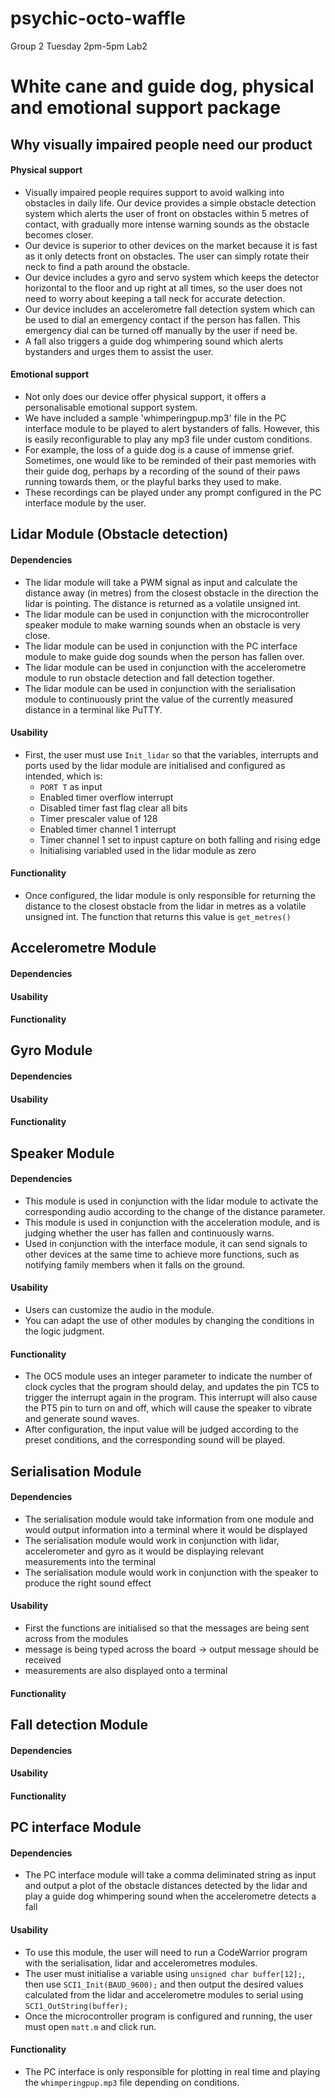 # psychic-octo-waffle
Group 2 Tuesday 2pm-5pm Lab2

# White cane and guide dog, physical and emotional support package
## Why visually impaired people need our product
#### Physical support
- Visually impaired people requires support to avoid walking into obstacles in daily life. Our device provides a simple obstacle detection system which alerts the user of front on obstacles within 5 metres of contact, with gradually more intense warning sounds as the obstacle becomes closer.
- Our device is superior to other devices on the market because it is fast as it only detects front on obstacles. The user can simply rotate their neck to find a path around the obstacle.
- Our device includes a gyro and servo system which keeps the detector horizontal to the floor and up right at all times, so the user does not need to worry about keeping a tall neck for accurate detection.
- Our device includes an accelerometre fall detection system which can be used to dial an emergency contact if the person has fallen. This emergency dial can be turned off manually by the user if need be.
- A fall also triggers a guide dog whimpering sound which alerts bystanders and urges them to assist the user. 

#### Emotional support
- Not only does our device offer physical support, it offers a personalisable emotional support system.
- We have included a sample 'whimperingpup.mp3' file in the PC interface module to be played to alert bystanders of falls. However, this is easily reconfigurable to play any mp3 file under custom conditions.
- For example, the loss of a guide dog is a cause of immense grief. Sometimes, one would like to be reminded of their past memories with their guide dog, perhaps by a recording of the sound of their paws running towards them, or the playful barks they used to make. 
- These recordings can be played under any prompt configured in the PC interface module by the user.

## Lidar Module (Obstacle detection)

#### Dependencies
- The lidar module will take a PWM signal as input and calculate the distance away (in metres) from the closest obstacle in the direction the lidar is pointing. The distance is returned as a volatile unsigned int.
- The lidar module can be used in conjunction with the microcontroller speaker module to make warning sounds when an obstacle is very close.
- The lidar module can be used in conjunction with the PC interface module to make guide dog sounds when the person has fallen over.
- The lidar module can be used in conjunction with the accelerometre module to run obstacle detection and fall detection together.
- The lidar module can be used in conjunction with the serialisation module to continuously print the value of the currently measured distance in a terminal like PuTTY. 

#### Usability
- First, the user must use `Init_lidar` so that the variables, interrupts and ports used by the lidar module are initialised and configured as intended, which is:
  - `PORT T` as input
  - Enabled timer overflow interrupt
  - Disabled timer fast flag clear all bits
  - Timer prescaler value of 128
  - Enabled timer channel 1 interrupt
  - Timer channel 1 set to inpust capture on both falling and rising edge
  - Initialising variabled used in the lidar module as zero 

#### Functionality
- Once configured, the lidar module is only responsible for returning the distance to the closest obstacle from the lidar in metres as a volatile unsigned int. The function that returns this value is `get_metres()`


## Accelerometre Module

#### Dependencies

#### Usability

#### Functionality


## Gyro Module

#### Dependencies

#### Usability

#### Functionality


## Speaker Module

#### Dependencies
- This module is used in conjunction with the lidar module to activate the corresponding audio according to the change of the distance parameter.
- This module is used in conjunction with the acceleration module, and is judging whether the user has fallen and continuously warns.
- Used in conjunction with the interface module, it can send signals to other devices at the same time to achieve more functions, such as notifying family members when it falls on the ground.

#### Usability
- Users can customize the audio in the module.
- You can adapt the use of other modules by changing the conditions in the logic judgment.
#### Functionality
- The OC5 module uses an integer parameter to indicate the number of clock cycles that the program should delay, and updates the pin TC5 to trigger the interrupt again in the program. This interrupt will also cause the PT5 pin to turn on and off, which will cause the speaker to vibrate and generate sound waves.
- After configuration, the input value will be judged according to the preset conditions, and the corresponding sound will be played.

## Serialisation Module

#### Dependencies
- The serialisation module would take information from one module and would output information into a terminal where it would be displayed
- The serialisation module would work in conjunction with lidar, accelerometer and gyro as it would be displaying relevant measurements into the terminal
- The serialisation module would work in conjunction with the speaker to produce the right sound effect 

#### Usability
- First the functions are initialised so that the messages are being sent across from the modules
- message is being typed across the board -> output message should be received
- measurements are also displayed onto a terminal

#### Functionality


## Fall detection Module

#### Dependencies

#### Usability

#### Functionality


## PC interface Module

#### Dependencies
- The PC interface module will take a comma deliminated string as input and output a plot of the obstacle distances detected by the lidar and play a guide dog whimpering sound when the accelerometre detects a fall 

#### Usability
- To use this module, the user will need to run a CodeWarrior program with the serialisation, lidar and accelerometres modules. 
- The user must initialise a variable using `unsigned char buffer[12];`, then use `SCI1_Init(BAUD_9600);` and then output the desired values calculated from the lidar and accelerometre modules to serial using `SCI1_OutString(buffer);`
- Once the microcontroller program is configured and running, the user must open `matt.m` and click run.

#### Functionality
- The PC interface is only responsible for plotting in real time and playing the `whimperingpup.mp3` file depending on conditions.

